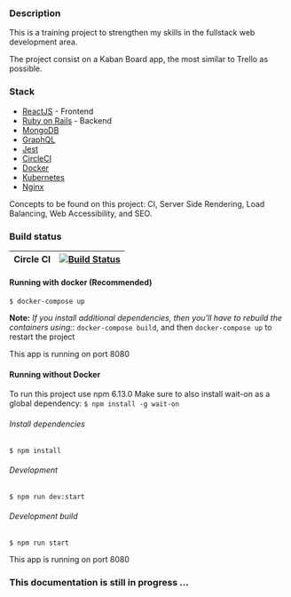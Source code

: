 ### Description
This is a training project to strengthen my skills in the fullstack web development area. 

The project consist on a Kaban Board app, the most similar to Trello as possible. 

### Stack
- [ReactJS](https://en.reactjs.org/) - Frontend
- [Ruby on Rails](https://rubyonrails.org/) - Backend
- [MongoDB](https://www.mongodb.com/es)
- [GraphQL](https://graphql.org/)
- [Jest](https://jestjs.io/)
- [CircleCI](https://circleci.com/)
- [Docker](https://www.docker.com/)
- [Kubernetes](https://kubernetes.io/)
- [Nginx](https://www.nginx.com/)

Concepts to be found on this project: CI, Server Side Rendering, Load Balancing, Web Accessibility, and SEO. 

### Build status
| Circle CI | [![Build Status](https://circleci.com/gh/rfire12/kanban-board.svg)](https://circleci.com/gh/rfire12/kanban-board) |
| ----------- | ----------- |


#### Running with docker (Recommended)
`$ docker-compose up`

**Note:** *If you install additional dependencies, then you'll have to rebuild the containers using:*:
`docker-compose build`, and then `docker-compose up` to restart the project

This app is running on port 8080

#### Running without Docker
To run this project use npm 6.13.0
Make sure to also install wait-on as a global dependency:
`$ npm install -g wait-on`

###### Install dependencies
`$ npm install`

###### Development
`$ npm run dev:start`

###### Development build
`$ npm run start`

This app is running on port 8080

### This documentation is still in progress ...
